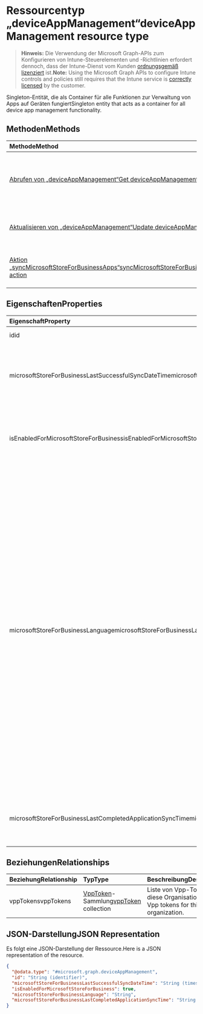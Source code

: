 # <a name="deviceappmanagement-resource-type"></a><span data-ttu-id="d7719-101">Ressourcentyp „deviceAppManagement“</span><span class="sxs-lookup"><span data-stu-id="d7719-101">deviceAppManagement resource type</span></span>

> <span data-ttu-id="d7719-102">**Hinweis:** Die Verwendung der Microsoft Graph-APIs zum Konfigurieren von Intune-Steuerelementen und -Richtlinien erfordert dennoch, dass der Intune-Dienst vom Kunden [ordnungsgemäß lizenziert](https://go.microsoft.com/fwlink/?linkid=839381) ist.</span><span class="sxs-lookup"><span data-stu-id="d7719-102">**Note:** Using the Microsoft Graph APIs to configure Intune controls and policies still requires that the Intune service is [correctly licensed](https://go.microsoft.com/fwlink/?linkid=839381) by the customer.</span></span>

<span data-ttu-id="d7719-103">Singleton-Entität, die als Container für alle Funktionen zur Verwaltung von Apps auf Geräten fungiert</span><span class="sxs-lookup"><span data-stu-id="d7719-103">Singleton entity that acts as a container for all device app management functionality.</span></span>
## <a name="methods"></a><span data-ttu-id="d7719-104">Methoden</span><span class="sxs-lookup"><span data-stu-id="d7719-104">Methods</span></span>
|<span data-ttu-id="d7719-105">Methode</span><span class="sxs-lookup"><span data-stu-id="d7719-105">Method</span></span>|<span data-ttu-id="d7719-106">Rückgabetyp</span><span class="sxs-lookup"><span data-stu-id="d7719-106">Return Type</span></span>|<span data-ttu-id="d7719-107">Beschreibung</span><span class="sxs-lookup"><span data-stu-id="d7719-107">Description</span></span>|
|:---|:---|:---|
|[<span data-ttu-id="d7719-108">Abrufen von „deviceAppManagement“</span><span class="sxs-lookup"><span data-stu-id="d7719-108">Get deviceAppManagement</span></span>](../api/intune_onboarding_deviceappmanagement_get.md)|[<span data-ttu-id="d7719-109">deviceAppManagement</span><span class="sxs-lookup"><span data-stu-id="d7719-109">deviceAppManagement</span></span>](../resources/intune_onboarding_deviceappmanagement.md)|<span data-ttu-id="d7719-110">Liest die Eigenschaften und Beziehungen von Objekten des Typs [deviceAppManagement](../resources/intune_onboarding_deviceappmanagement.md).</span><span class="sxs-lookup"><span data-stu-id="d7719-110">Read properties and relationships of the [deviceAppManagement](../resources/intune_onboarding_deviceappmanagement.md) object.</span></span>|
|[<span data-ttu-id="d7719-111">Aktualisieren von „deviceAppManagement“</span><span class="sxs-lookup"><span data-stu-id="d7719-111">Update deviceAppManagement</span></span>](../api/intune_onboarding_deviceappmanagement_update.md)|[<span data-ttu-id="d7719-112">deviceAppManagement</span><span class="sxs-lookup"><span data-stu-id="d7719-112">deviceAppManagement</span></span>](../resources/intune_onboarding_deviceappmanagement.md)|<span data-ttu-id="d7719-113">Aktualisiert die Eigenschaften von Objekten des Typs [deviceAppManagement](../resources/intune_onboarding_deviceappmanagement.md).</span><span class="sxs-lookup"><span data-stu-id="d7719-113">Update the properties of a [deviceAppManagement](../resources/intune_onboarding_deviceappmanagement.md) object.</span></span>|
|[<span data-ttu-id="d7719-114">Aktion „syncMicrosoftStoreForBusinessApps“</span><span class="sxs-lookup"><span data-stu-id="d7719-114">syncMicrosoftStoreForBusinessApps action</span></span>](../api/intune_onboarding_deviceappmanagement_syncmicrosoftstoreforbusinessapps.md)|<span data-ttu-id="d7719-115">Keiner</span><span class="sxs-lookup"><span data-stu-id="d7719-115">None</span></span>|<span data-ttu-id="d7719-116">Synchronisiert Intune-Konten mit dem Microsoft Store für Unternehmen.</span><span class="sxs-lookup"><span data-stu-id="d7719-116">Syncs Intune account with Microsoft Store For Business</span></span>|

## <a name="properties"></a><span data-ttu-id="d7719-117">Eigenschaften</span><span class="sxs-lookup"><span data-stu-id="d7719-117">Properties</span></span>
|<span data-ttu-id="d7719-118">Eigenschaft</span><span class="sxs-lookup"><span data-stu-id="d7719-118">Property</span></span>|<span data-ttu-id="d7719-119">Typ</span><span class="sxs-lookup"><span data-stu-id="d7719-119">Type</span></span>|<span data-ttu-id="d7719-120">Beschreibung</span><span class="sxs-lookup"><span data-stu-id="d7719-120">Description</span></span>|
|:---|:---|:---|
|<span data-ttu-id="d7719-121">id</span><span class="sxs-lookup"><span data-stu-id="d7719-121">id</span></span>|<span data-ttu-id="d7719-122">String</span><span class="sxs-lookup"><span data-stu-id="d7719-122">String</span></span>|<span data-ttu-id="d7719-123">Noch nicht dokumentiert</span><span class="sxs-lookup"><span data-stu-id="d7719-123">Not yet documented</span></span>|
|<span data-ttu-id="d7719-124">microsoftStoreForBusinessLastSuccessfulSyncDateTime</span><span class="sxs-lookup"><span data-stu-id="d7719-124">microsoftStoreForBusinessLastSuccessfulSyncDateTime</span></span>|<span data-ttu-id="d7719-125">DateTimeOffset</span><span class="sxs-lookup"><span data-stu-id="d7719-125">DateTimeOffset</span></span>|<span data-ttu-id="d7719-126">Zeitpunkt, zu dem das Konto die Apps letztmals erfolgreich mit dem Microsoft Store für Unternehmen synchronisiert hat</span><span class="sxs-lookup"><span data-stu-id="d7719-126">The last time the apps from the Microsoft Store for Business were synced successfully for the account.</span></span>|
|<span data-ttu-id="d7719-127">isEnabledForMicrosoftStoreForBusiness</span><span class="sxs-lookup"><span data-stu-id="d7719-127">isEnabledForMicrosoftStoreForBusiness</span></span>|<span data-ttu-id="d7719-128">Boolescher Wert</span><span class="sxs-lookup"><span data-stu-id="d7719-128">Boolean</span></span>|<span data-ttu-id="d7719-129">Gibt an, ob das Konto Anwendungen mit dem Microsoft Store für Unternehmen synchronisieren darf.</span><span class="sxs-lookup"><span data-stu-id="d7719-129">Whether the account is enabled for syncing applications from the Microsoft Store for Business.</span></span>|
|<span data-ttu-id="d7719-130">microsoftStoreForBusinessLanguage</span><span class="sxs-lookup"><span data-stu-id="d7719-130">microsoftStoreForBusinessLanguage</span></span>|<span data-ttu-id="d7719-131">String</span><span class="sxs-lookup"><span data-stu-id="d7719-131">String</span></span>|<span data-ttu-id="d7719-132">Die Gebietsschemainformationen, die zur Synchronisierung von Anwendungen mit dem Microsoft Store für Unternehmen verwendet werden.</span><span class="sxs-lookup"><span data-stu-id="d7719-132">The locale information used to sync applications from the Microsoft Store for Business.</span></span> <span data-ttu-id="d7719-133">Angegeben werden Kulturen, die für ein Land bzw. eine Region spezifisch sind.</span><span class="sxs-lookup"><span data-stu-id="d7719-133">Cultures that are specific to a country/region.</span></span> <span data-ttu-id="d7719-134">Die Namen dieser Kulturen folgen dem Standard RFC 4646 (Windows Vista und höher).</span><span class="sxs-lookup"><span data-stu-id="d7719-134">The names of these cultures follow RFC 4646 (Windows Vista and later).</span></span> <span data-ttu-id="d7719-135">Das Format lautet <languagecode2>-<country/regioncode2>. Dabei ist <languagecode2> ein klein geschriebener Code aus zwei Buchstaben nach ISO 639-1 und <country/regioncode2> ein groß geschriebener Code aus zwei Buchstaben nach ISO 3166.</span><span class="sxs-lookup"><span data-stu-id="d7719-135">The format is <languagecode2>-<country/regioncode2>, where <languagecode2> is a lowercase two-letter code derived from ISO 639-1 and <country/regioncode2> is an uppercase two-letter code derived from ISO 3166.</span></span> <span data-ttu-id="d7719-136">Beispiel für eine spezifische Kultur: „en-US“ für „Englisch (Vereinigte Staaten)“.</span><span class="sxs-lookup"><span data-stu-id="d7719-136">For example, en-US for English (United States) is a specific culture.</span></span>|
|<span data-ttu-id="d7719-137">microsoftStoreForBusinessLastCompletedApplicationSyncTime</span><span class="sxs-lookup"><span data-stu-id="d7719-137">microsoftStoreForBusinessLastCompletedApplicationSyncTime</span></span>|<span data-ttu-id="d7719-138">DateTimeOffset</span><span class="sxs-lookup"><span data-stu-id="d7719-138">DateTimeOffset</span></span>|<span data-ttu-id="d7719-139">Zeitpunkt der letzten Anwendungssynchronisierung mit dem Microsoft Store für Unternehmen</span><span class="sxs-lookup"><span data-stu-id="d7719-139">The last time an application sync from the Microsoft Store for Business was completed.</span></span>|

## <a name="relationships"></a><span data-ttu-id="d7719-140">Beziehungen</span><span class="sxs-lookup"><span data-stu-id="d7719-140">Relationships</span></span>
|<span data-ttu-id="d7719-141">Beziehung</span><span class="sxs-lookup"><span data-stu-id="d7719-141">Relationship</span></span>|<span data-ttu-id="d7719-142">Typ</span><span class="sxs-lookup"><span data-stu-id="d7719-142">Type</span></span>|<span data-ttu-id="d7719-143">Beschreibung</span><span class="sxs-lookup"><span data-stu-id="d7719-143">Description</span></span>|
|:---|:---|:---|
|<span data-ttu-id="d7719-144">vppTokens</span><span class="sxs-lookup"><span data-stu-id="d7719-144">vppTokens</span></span>|<span data-ttu-id="d7719-145">[VppToken](../resources/intune_onboarding_vpptoken.md)-Sammlung</span><span class="sxs-lookup"><span data-stu-id="d7719-145">[vppToken](../resources/intune_onboarding_vpptoken.md) collection</span></span>|<span data-ttu-id="d7719-146">Liste von Vpp-Token für diese Organisation.</span><span class="sxs-lookup"><span data-stu-id="d7719-146">List of Vpp tokens for this organization.</span></span>|

## <a name="json-representation"></a><span data-ttu-id="d7719-147">JSON-Darstellung</span><span class="sxs-lookup"><span data-stu-id="d7719-147">JSON Representation</span></span>
<span data-ttu-id="d7719-148">Es folgt eine JSON-Darstellung der Ressource.</span><span class="sxs-lookup"><span data-stu-id="d7719-148">Here is a JSON representation of the resource.</span></span>
<!-- {
  "blockType": "resource",
  "keyProperty": "id",
  "@odata.type": "microsoft.graph.deviceAppManagement"
}
-->
``` json
{
  "@odata.type": "#microsoft.graph.deviceAppManagement",
  "id": "String (identifier)",
  "microsoftStoreForBusinessLastSuccessfulSyncDateTime": "String (timestamp)",
  "isEnabledForMicrosoftStoreForBusiness": true,
  "microsoftStoreForBusinessLanguage": "String",
  "microsoftStoreForBusinessLastCompletedApplicationSyncTime": "String (timestamp)"
}
```



